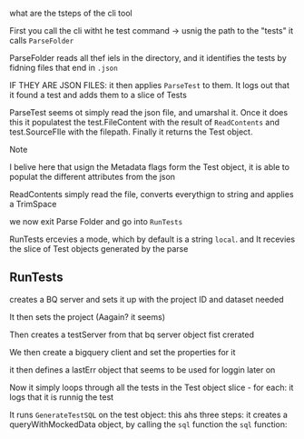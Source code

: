 what are the tsteps of the cli tool


First you call the cli witht he test command -> usnig the path to the "tests" it calls `ParseFolder`

ParseFolder reads all thef iels in the directory, and it identifies the tests by fidning files that end in `.json`

IF THEY ARE JSON FILES:
it then applies `ParseTest` to them. It logs out that it found a test and adds them to a slice of Tests

ParseTest seems ot simply read the json file, and umarshal it. Once it does this it populatest the 
test.FileContent with the result of `ReadContents` and test.SourceFIle with the filepath. Finally it returns the Test object.
> [!NOTE]
> I belive here that usign the Metadata flags form the Test object, it is able to populat the different attributes from the json

ReadContents simply read the file, converts everythign to string and applies a TrimSpace

we now exit Parse Folder and go into `RunTests`

RunTests ercevies a mode, which by default is a string `local`. and It recevies the slice of Test objects
generated by the parse

## RunTests 
creates a BQ server and sets it up with the project ID and dataset needed

It then sets the project (Aagain? it seems)

Then creates a testServer from that bq server object fist crerated

We then create a bigquery client and set the properties for it

it then defines a lastErr object that seems to be used for loggin later on 

Now it simply loops through all the tests in the Test object slice - for each:
it logs that it is runnig the test 

It runs `GenerateTestSQL` on the test object:
this ahs three steps:
it creates a queryWithMockedData object, by calling the `sql` function
the `sql` function: 
